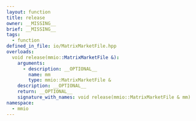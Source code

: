 ```yaml
---
layout: function
title: release
owner: __MISSING__
brief: __MISSING__
tags:
  - function
defined_in_file: io/MatrixMarketFile.hpp
overloads:
  void release(mmio::MatrixMarketFile &):
    arguments:
      - description: __OPTIONAL__
        name: mm
        type: mmio::MatrixMarketFile &
    description: __OPTIONAL__
    return: __OPTIONAL__
    signature_with_names: void release(mmio::MatrixMarketFile & mm)
namespace:
  - mmio
---
```

